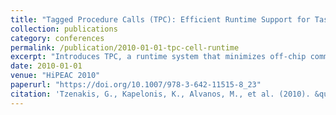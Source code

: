 ```yaml
---
title: "Tagged Procedure Calls (TPC): Efficient Runtime Support for Task-Based Parallelism on the Cell Processor"
collection: publications
category: conferences
permalink: /publication/2010-01-01-tpc-cell-runtime
excerpt: "Introduces TPC, a runtime system that minimizes off-chip communication for efficient task initiation on the Cell architecture."
date: 2010-01-01
venue: "HiPEAC 2010"
paperurl: "https://doi.org/10.1007/978-3-642-11515-8_23"
citation: 'Tzenakis, G., Kapelonis, K., Alvanos, M., et al. (2010). &quot;TPC: Efficient Runtime for Task-Based Parallelism on the Cell.&quot; In <i>HiPEAC</i>, 307–321. https://doi.org/10.1007/978-3-642-11515-8_23'
---
```

